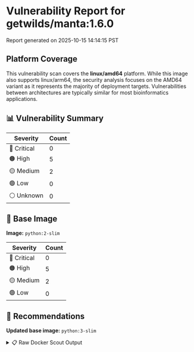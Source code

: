# Vulnerability Report for getwilds/manta:1.6.0

Report generated on 2025-10-15 14:14:15 PST

## Platform Coverage

This vulnerability scan covers the **linux/amd64** platform. While this image also supports linux/arm64, the security analysis focuses on the AMD64 variant as it represents the majority of deployment targets. Vulnerabilities between architectures are typically similar for most bioinformatics applications.

## 📊 Vulnerability Summary

| Severity | Count |
|----------|-------|
| 🔴 Critical | 0 |
| 🟠 High | 5 |
| 🟡 Medium | 2 |
| 🟢 Low | 0 |
| ⚪ Unknown | 0 |

## 🐳 Base Image

**Image:** `python:2-slim`

| Severity | Count |
|----------|-------|
| 🔴 Critical | 0 |
| 🟠 High | 5 |
| 🟡 Medium | 2 |
| 🟢 Low | 0 |

## 🔄 Recommendations

**Updated base image:** `python:3-slim`

<details>
<summary>📋 Raw Docker Scout Output</summary>

```text
Target             │  getwilds/manta:1.6.0  │    0C     5H     2M     0L   
    digest           │  59fb2e223bb3                  │                              
  Base image         │  python:2-slim                 │    0C     5H     2M     0L   
  Updated base image │  python:3-slim                 │    0C     0H     2M    20L   
                     │                                │           -5           +20   

What's next:
    View vulnerabilities → docker scout cves getwilds/manta:1.6.0
    View base image update recommendations → docker scout recommendations getwilds/manta:1.6.0
    Include policy results in your quickview by supplying an organization → docker scout quickview getwilds/manta:1.6.0 --org <organization>
```
</details>
